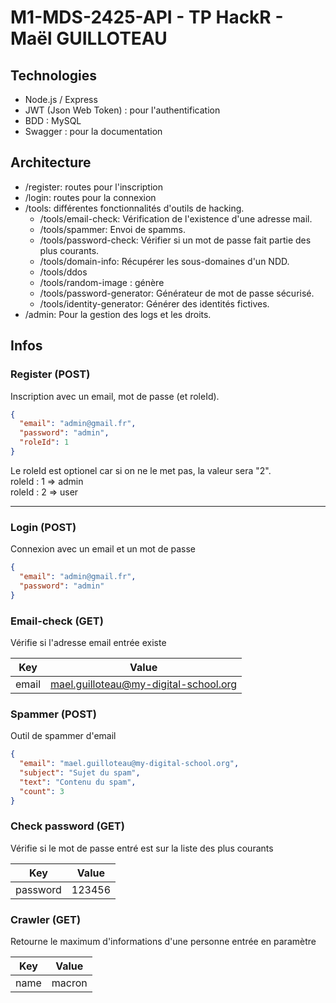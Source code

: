 # M1-MDS-2425-API - TP HackR - Maël GUILLOTEAU

## Technologies

- Node.js / Express
- JWT (Json Web Token) : pour l'authentification
- BDD : MySQL
- Swagger : pour la documentation

## Architecture

- /register: routes pour l'inscription
- /login: routes pour la connexion
- /tools: différentes fonctionnalités d'outils de hacking.
  - /tools/email-check: Vérification de l'existence d'une adresse mail.
  - /tools/spammer: Envoi de spamms.
  - /tools/password-check: Vérifier si un mot de passe fait partie des plus courants.
  - /tools/domain-info: Récupérer les sous-domaines d'un NDD.
  - /tools/ddos
  - /tools/random-image : génère 
  - /tools/password-generator: Générateur de mot de passe sécurisé.
  - /tools/identity-generator: Générer des identités fictives.
- /admin: Pour la gestion des logs et les droits.

## Infos
### Register (POST)
Inscription avec un email, mot de passe (et roleId).
```json
{
  "email": "admin@gmail.fr",
  "password": "admin",
  "roleId": 1
}
```
Le roleId est optionel car si on ne le met pas, la valeur sera "2".  
roleId : 1 => admin  
roleId : 2 => user  

---

### Login (POST)
Connexion avec un email et un mot de passe
```json
{
  "email": "admin@gmail.fr",
  "password": "admin"
}
```

### Email-check (GET)
Vérifie si l'adresse email entrée existe

| Key   | Value                              |
|-------|------------------------------------|
| email | mael.guilloteau@my-digital-school.org |

### Spammer (POST)
Outil de spammer d'email
```json
{
  "email": "mael.guilloteau@my-digital-school.org",
  "subject": "Sujet du spam",
  "text": "Contenu du spam",
  "count": 3
}
```

### Check password (GET)
Vérifie si le mot de passe entré est sur la liste des plus courants

| Key   | Value                              |
|-------|-----------|
| password | 123456 |

### Crawler (GET)
Retourne le maximum d'informations d'une personne entrée en paramètre

| Key   | Value     |
|-------|-----------|
| name  | macron |
